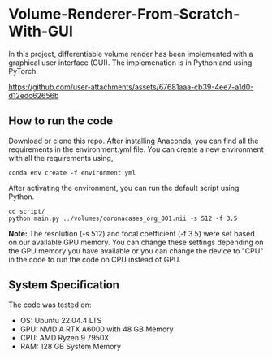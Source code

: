 # Volume-Renderer-From-Scratch-With-GUI
In this project, differentiable volume render has been implemented with a graphical user interface (GUI). The implemenation is in Python and using PyTorch.


https://github.com/user-attachments/assets/67681aaa-cb39-4ee7-a1d0-d12edc62656b


## How to run the code
Download or clone this repo.
After installing Anaconda, you can find all the requirements in the environment.yml file. You can create a new environment with all the requirements using,
```
conda env create -f environment.yml
```
After activating the environment, you can run the default script using Python.
```
cd script/
python main.py ../volumes/coronacases_org_001.nii -s 512 -f 3.5
```
**Note:** The resolution (-s 512) and focal coefficient (-f 3.5) were set based on our available GPU memory. You can change these settings depending on the GPU memory you have available or you can change the device to "CPU" in the code to run the code on CPU instead of GPU.

## System Specification
The code was tested on:

* OS: Ubuntu 22.04.4 LTS
* GPU: NVIDIA RTX A6000 with 48 GB Memory
* CPU: AMD Ryzen 9 7950X
* RAM: 128 GB System Memory
